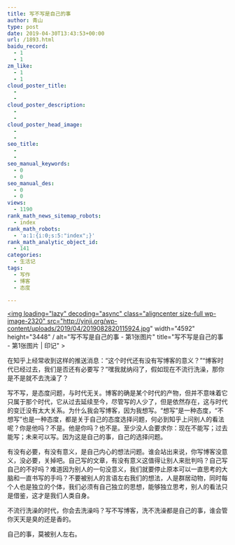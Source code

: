 ```yaml
---
title: 写不写是自己的事
author: 青山
type: post
date: 2019-04-30T13:43:53+00:00
url: /1893.html
baidu_record:
  - 1
  - 1
zm_like:
  - 1
  - 1
cloud_poster_title:
  - 
  - 
cloud_poster_description:
  - 
  - 
cloud_poster_head_image:
  - 
  - 
seo_title:
  - 
  - 
seo_manual_keywords:
  - 0
  - 0
seo_manual_des:
  - 0
  - 0
views:
  - 1190
rank_math_news_sitemap_robots:
  - index
rank_math_robots:
  - 'a:1:{i:0;s:5:"index";}'
rank_math_analytic_object_id:
  - 141
categories:
  - 生活记
tags:
  - 写作
  - 博客
  - 态度

---
```

<a href="http://yinji.org/wp-content/uploads/2019/04/2019082820115924.jpg" loading="lazy" rel="sponsored" data-fancybox="gallery"><img loading="lazy" decoding="async" class="aligncenter size-full wp-image-2320" src="http://yinji.org/wp-content/uploads/2019/04/2019082820115924.jpg" width="4592" height="3448" / alt="写不写是自己的事 - 第1张图片" title="写不写是自己的事 - 第1张图片 | 印记" ></a>

在知乎上经常收到这样的推送消息：“这个时代还有没有写博客的意义？”“博客时代已经过去，我们是否还有必要写？”嘿我就纳闷了，假如现在不流行洗澡，那你是不是就不去洗澡了？

写不写，是态度问题，与时代无关。博客的确是某个时代的产物，但并不意味着它只属于那个时代，它从过去延续至今，尽管写的人少了，但是依然存在，这与时代的变迁没有太大关系。为什么我会写博客，因为我想写。“想写”是一种态度，“不想写”也是一种态度，都是关于自己的态度选择问题，何必到知乎上问别人的看法呢？你是他吗？不是。他是你吗？也不是。至少没人会要求你：现在不能写；过去能写；未来可以写。因为这是自己的事，自己的选择问题。

有没有必要，有没有意义，是自己内心的想法问题。谁会站出来说，你写博客没意义，没必要，关掉吧。自己写的文章，有没有意义这值得让别人来批判吗？自己写自己的不好吗？难道因为别人的一句没意义，我们就要停止原本可以一直思考的大脑和一直书写的手吗？不要被别人的言语左右我们的想法，人是群居动物，同时每个人也是独立的个体，我们必须有自己独立的思想，能够独立思考，别人的看法只是借鉴，这才是我们人类自身。

不流行洗澡的时代，你会去洗澡吗？写不写博客，洗不洗澡都是自己的事，谁会管你天天是臭的还是香的。

自己的事，莫被别人左右。